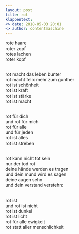 ```yaml
---
layout: post
title: rot
klappentext: 
<> date: 2018-05-03 20:01
<> author: contentmaschine
---
```


rote haare <br>
roter zopf <br>
rotes lachen <br>
roter kopf <br> <br>

rot macht das leben bunter <br>
rot macht felix mehr zum gunther <br>
rot ist schönheit <br>
rot ist kraft <br>
rot ist stärke  <br>
rot ist macht <br> <br>

rot für dich <br>
und rot für mich <br>
rot für alle <br>
und für jeden <br>
rot ist alles <br>
rot ist streben <br> <br>

rot kann nicht tot sein <br>
nur der tod rot <br>
deine hände werden es tragen <br>
und dein mund wird es sagen <br>
deine augen sehn <br>
und dein verstand verstehn: <br> <br>

rot ist <br>
und rot ist nicht <br>
rot ist dunkel <br>
rot ist licht <br>
rot für alle ewigkeit <br>
rot statt aller menschlichkeit <br>
